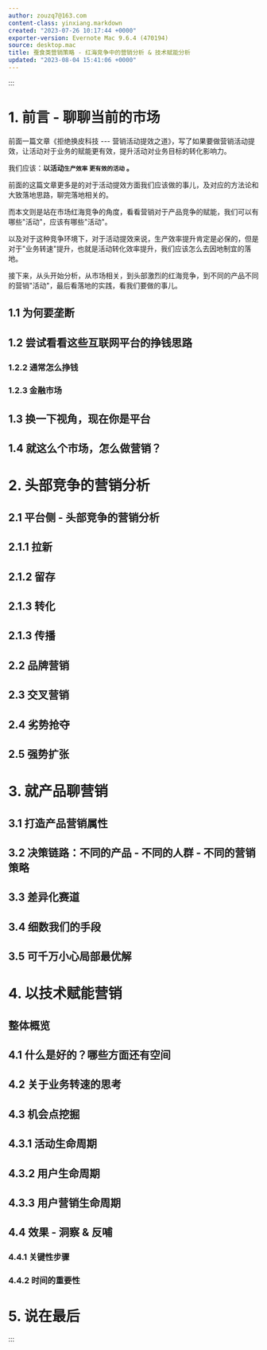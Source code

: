```yaml
---
author: zouzq7@163.com
content-class: yinxiang.markdown
created: "2023-07-26 10:17:44 +0000"
exporter-version: Evernote Mac 9.6.4 (470194)
source: desktop.mac
title: 蚕食类营销策略 - 红海竞争中的营销分析 & 技术赋能分析
updated: "2023-08-04 15:41:06 +0000"
---
```


:::  
# 1. 前言 - 聊聊当前的市场  

前面一篇文章《拒绝换皮科技 ---
营销活动提效之道》，写了如果要做营销活动提效，让活动对于业务的赋能更有效，提升活动对业务目标的转化影响力。

我们应该：**以活动`生产效率` 
`更有效的活动` 。**

前面的这篇文章更多是的对于活动提效方面我们应该做的事儿，及对应的方法论和大致落地思路，聊完落地相关的。

而本文则是站在市场红海竞争的角度，看看营销对于产品竞争的赋能，我们可以有哪些"活动"，应该有哪些"活动"。

以及对于这种竞争环境下，对于活动提效来说，生产效率提升肯定是必保的，但是对于"业务转速"提升，也就是活动转化效率提升，我们应该怎么去因地制宜的落地。

接下来，从头开始分析，从市场相关，到头部激烈的红海竞争，到不同的产品不同的营销"活动"，最后看落地的实践，看我们要做的事儿。

## 1.1 为何要垄断  

## 1.2 尝试看看这些互联网平台的挣钱思路  

### 1.2.2 通常怎么挣钱  

### 1.2.3 金融市场  

## 1.3 换一下视角，现在你是平台  

## 1.4 就这么个市场，怎么做营销？  

# 2. 头部竞争的营销分析  

## 2.1 平台侧 - 头部竞争的营销分析  

## 2.1.1 拉新  

## 2.1.2 留存  

## 2.1.3 转化  

## 2.1.3 传播  

## 2.2 品牌营销  

## 2.3 交叉营销  

## 2.4 劣势抢夺  

## 2.5 强势扩张  

# 3. 就产品聊营销  

## 3.1 打造产品营销属性  

## 3.2 决策链路：不同的产品 - 不同的人群 - 不同的营销策略  

## 3.3 差异化赛道  

## 3.4 细数我们的手段  

## 3.5 可千万小心局部最优解  

# 4. 以技术赋能营销  

## 整体概览  

## 4.1 什么是好的？哪些方面还有空间  

## 4.2 关于业务转速的思考  

## 4.3 机会点挖掘  

## 4.3.1 活动生命周期  

## 4.3.2 用户生命周期  

## 4.3.3 用户营销生命周期  

## 4.4 效果 - 洞察 & 反哺  

### 4.4.1 关键性步骤  

### 4.4.2 时间的重要性  

# 5. 说在最后  
:::

 
